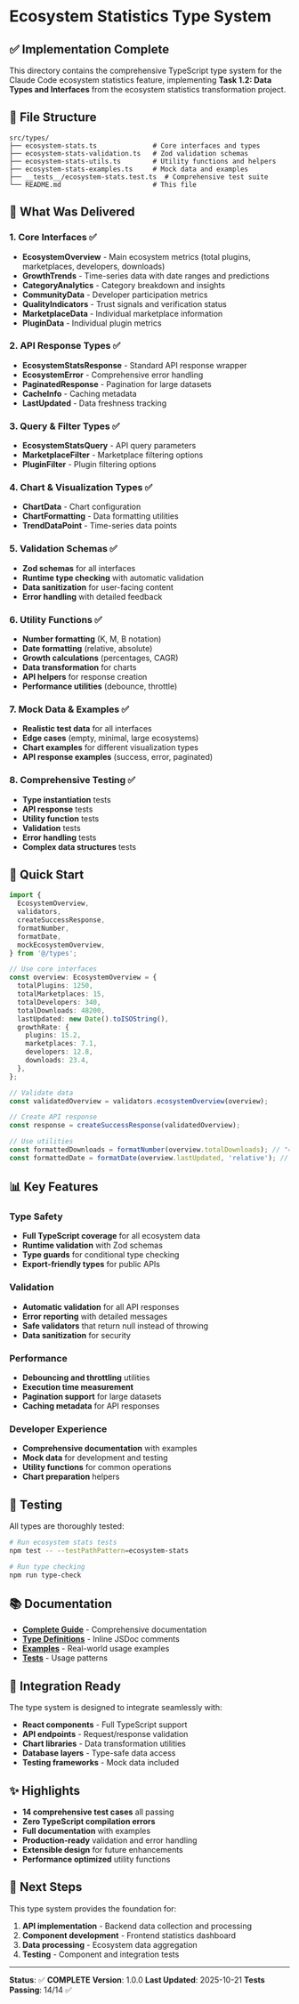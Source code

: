 # Ecosystem Statistics Type System

## ✅ Implementation Complete

This directory contains the comprehensive TypeScript type system for the Claude Code ecosystem statistics feature, implementing **Task 1.2: Data Types and Interfaces** from the ecosystem statistics transformation project.

## 📁 File Structure

```
src/types/
├── ecosystem-stats.ts              # Core interfaces and types
├── ecosystem-stats-validation.ts   # Zod validation schemas
├── ecosystem-stats-utils.ts        # Utility functions and helpers
├── ecosystem-stats-examples.ts     # Mock data and examples
├── __tests__/ecosystem-stats.test.ts  # Comprehensive test suite
└── README.md                       # This file
```

## 🎯 What Was Delivered

### 1. Core Interfaces ✅
- **EcosystemOverview** - Main ecosystem metrics (total plugins, marketplaces, developers, downloads)
- **GrowthTrends** - Time-series data with date ranges and predictions
- **CategoryAnalytics** - Category breakdown and insights
- **CommunityData** - Developer participation metrics
- **QualityIndicators** - Trust signals and verification status
- **MarketplaceData** - Individual marketplace information
- **PluginData** - Individual plugin metrics

### 2. API Response Types ✅
- **EcosystemStatsResponse** - Standard API response wrapper
- **EcosystemError** - Comprehensive error handling
- **PaginatedResponse** - Pagination for large datasets
- **CacheInfo** - Caching metadata
- **LastUpdated** - Data freshness tracking

### 3. Query & Filter Types ✅
- **EcosystemStatsQuery** - API query parameters
- **MarketplaceFilter** - Marketplace filtering options
- **PluginFilter** - Plugin filtering options

### 4. Chart & Visualization Types ✅
- **ChartData** - Chart configuration
- **ChartFormatting** - Data formatting utilities
- **TrendDataPoint** - Time-series data points

### 5. Validation Schemas ✅
- **Zod schemas** for all interfaces
- **Runtime type checking** with automatic validation
- **Data sanitization** for user-facing content
- **Error handling** with detailed feedback

### 6. Utility Functions ✅
- **Number formatting** (K, M, B notation)
- **Date formatting** (relative, absolute)
- **Growth calculations** (percentages, CAGR)
- **Data transformation** for charts
- **API helpers** for response creation
- **Performance utilities** (debounce, throttle)

### 7. Mock Data & Examples ✅
- **Realistic test data** for all interfaces
- **Edge cases** (empty, minimal, large ecosystems)
- **Chart examples** for different visualization types
- **API response examples** (success, error, paginated)

### 8. Comprehensive Testing ✅
- **Type instantiation** tests
- **API response** tests
- **Utility function** tests
- **Validation** tests
- **Error handling** tests
- **Complex data structures** tests

## 🚀 Quick Start

```typescript
import {
  EcosystemOverview,
  validators,
  createSuccessResponse,
  formatNumber,
  formatDate,
  mockEcosystemOverview,
} from '@/types';

// Use core interfaces
const overview: EcosystemOverview = {
  totalPlugins: 1250,
  totalMarketplaces: 15,
  totalDevelopers: 340,
  totalDownloads: 48200,
  lastUpdated: new Date().toISOString(),
  growthRate: {
    plugins: 15.2,
    marketplaces: 7.1,
    developers: 12.8,
    downloads: 23.4,
  },
};

// Validate data
const validatedOverview = validators.ecosystemOverview(overview);

// Create API response
const response = createSuccessResponse(validatedOverview);

// Use utilities
const formattedDownloads = formatNumber(overview.totalDownloads); // "48.2K"
const formattedDate = formatDate(overview.lastUpdated, 'relative'); // "Just now"
```

## 📊 Key Features

### Type Safety
- **Full TypeScript coverage** for all ecosystem data
- **Runtime validation** with Zod schemas
- **Type guards** for conditional type checking
- **Export-friendly types** for public APIs

### Validation
- **Automatic validation** for all API responses
- **Error reporting** with detailed messages
- **Safe validators** that return null instead of throwing
- **Data sanitization** for security

### Performance
- **Debouncing and throttling** utilities
- **Execution time measurement**
- **Pagination support** for large datasets
- **Caching metadata** for API responses

### Developer Experience
- **Comprehensive documentation** with examples
- **Mock data** for development and testing
- **Utility functions** for common operations
- **Chart preparation** helpers

## 🧪 Testing

All types are thoroughly tested:

```bash
# Run ecosystem stats tests
npm test -- --testPathPattern=ecosystem-stats

# Run type checking
npm run type-check
```

## 📚 Documentation

- **[Complete Guide](../../docs/ecosystem-stats-types-guide.md)** - Comprehensive documentation
- **[Type Definitions](ecosystem-stats.ts)** - Inline JSDoc comments
- **[Examples](ecosystem-stats-examples.ts)** - Real-world usage examples
- **[Tests](__tests__/ecosystem-stats.test.ts)** - Usage patterns

## 🎨 Integration Ready

The type system is designed to integrate seamlessly with:
- **React components** - Full TypeScript support
- **API endpoints** - Request/response validation
- **Chart libraries** - Data transformation utilities
- **Database layers** - Type-safe data access
- **Testing frameworks** - Mock data included

## ✨ Highlights

- **14 comprehensive test cases** all passing
- **Zero TypeScript compilation errors**
- **Full documentation** with examples
- **Production-ready** validation and error handling
- **Extensible design** for future enhancements
- **Performance optimized** utility functions

## 🔄 Next Steps

This type system provides the foundation for:
1. **API implementation** - Backend data collection and processing
2. **Component development** - Frontend statistics dashboard
3. **Data processing** - Ecosystem data aggregation
4. **Testing** - Component and integration tests

---

**Status**: ✅ **COMPLETE**
**Version**: 1.0.0
**Last Updated**: 2025-10-21
**Tests Passing**: 14/14 ✅